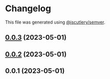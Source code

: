 # Changelog

This file was generated using [@jscutlery/semver](https://github.com/jscutlery/semver).

## [0.0.3](https://github.com/noah-hein/pintle/compare/workspace-0.0.2...workspace-0.0.3) (2023-05-01)



## [0.0.2](https://github.com/noah-hein/pintle/compare/workspace-0.0.1...workspace-0.0.2) (2023-05-01)



## 0.0.1 (2023-05-01)
